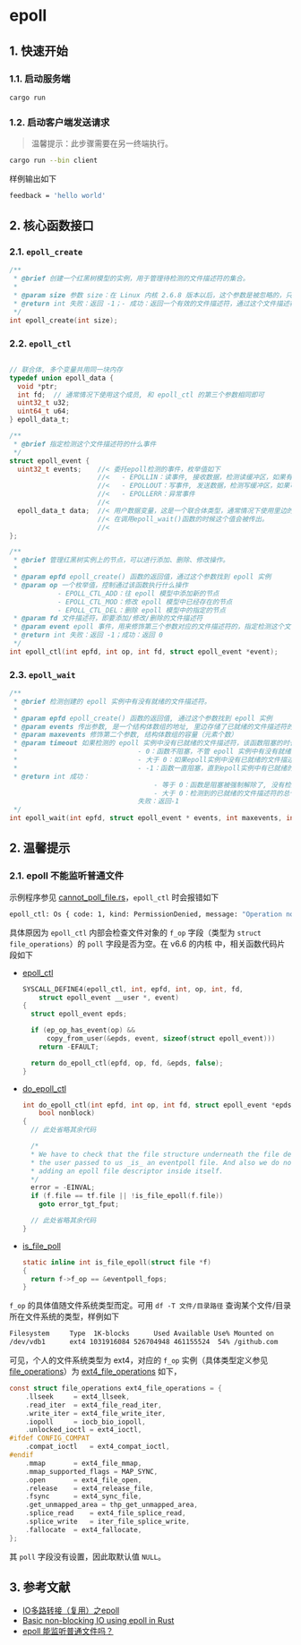 # epoll

## 1. 快速开始

### 1.1. 启动服务端
```bash
cargo run
```

### 1.2. 启动客户端发送请求

> 温馨提示：此步骤需要在另一终端执行。

```bash
cargo run --bin client
```

样例输出如下

```bash
feedback = 'hello world'
```

## 2. 核心函数接口

### 2.1. `epoll_create`

```c
/**
 * @brief 创建一个红黑树模型的实例，用于管理待检测的文件描述符的集合。
 * 
 * @param size 参数 size：在 Linux 内核 2.6.8 版本以后，这个参数是被忽略的，只需要指定一个大于 0 的数值就可以了。 返回值：
 * @return int 失败：返回 -1；- 成功：返回一个有效的文件描述符，通过这个文件描述符就可以访问创建的 epoll 实例了
 */
int epoll_create(int size);
```

### 2.2. `epoll_ctl`
```c

// 联合体, 多个变量共用同一块内存
typedef union epoll_data {
  void *ptr;
  int fd;  // 通常情况下使用这个成员, 和 epoll_ctl 的第三个参数相同即可
  uint32_t u32;
  uint64_t u64;
} epoll_data_t;

/**
 * @brief 指定检测这个文件描述符的什么事件
 */
struct epoll_event {
  uint32_t events;    //< 委托epoll检测的事件，枚举值如下
                      //<   - EPOLLIN：读事件, 接收数据，检测读缓冲区，如果有数据该文件描述符就绪
                      //<   - EPOLLOUT：写事件, 发送数据，检测写缓冲区，如果可写该文件描述符就绪
                      //<   - EPOLLERR：异常事件
                      //<
  epoll_data_t data;  //< 用户数据变量，这是一个联合体类型，通常情况下使用里边的 fd 成员，用于存储待检测的文件描述符的值，
                      //< 在调用epoll_wait()函数的时候这个值会被传出。
                      //<
};

/**
 * @brief 管理红黑树实例上的节点，可以进行添加、删除、修改操作。
 *
 * @param epfd epoll_create() 函数的返回值，通过这个参数找到 epoll 实例
 * @param op 一个枚举值，控制通过该函数执行什么操作
            - EPOLL_CTL_ADD：往 epoll 模型中添加新的节点
            - EPOLL_CTL_MOD：修改 epoll 模型中已经存在的节点
            - EPOLL_CTL_DEL：删除 epoll 模型中的指定的节点
 * @param fd 文件描述符，即要添加/修改/删除的文件描述符
 * @param event epoll 事件，用来修饰第三个参数对应的文件描述符的，指定检测这个文件描述符的什么事件
 * @return int 失败：返回 -1；成功：返回 0
 */
int epoll_ctl(int epfd, int op, int fd, struct epoll_event *event);
```

### 2.3. `epoll_wait`
```c
/**
 * @brief 检测创建的 epoll 实例中有没有就绪的文件描述符。
 * 
 * @param epfd epoll_create() 函数的返回值, 通过这个参数找到 epoll 实例
 * @param events 传出参数, 是一个结构体数组的地址, 里边存储了已就绪的文件描述符的信息
 * @param maxevents 修饰第二个参数, 结构体数组的容量（元素个数）
 * @param timeout 如果检测的 epoll 实例中没有已就绪的文件描述符，该函数阻塞的时长, 单位 ms（毫秒）
 * 								- 0：函数不阻塞，不管 epoll 实例中有没有就绪的文件描述符，函数被调用后都直接返回；
 * 								- 大于 0：如果epoll实例中没有已就绪的文件描述符，函数阻塞对应的毫秒数再返回；
 * 								- -1：函数一直阻塞，直到epoll实例中有已就绪的文件描述符之后才解除阻塞
 * @return int 成功：
									- 等于 0：函数是阻塞被强制解除了, 没有检测到满足条件的文件描述符；
									- 大于 0：检测到的已就绪的文件描述符的总个数；
								失败：返回-1
 */
int epoll_wait(int epfd, struct epoll_event * events, int maxevents, int timeout);
```

## 2. 温馨提示
### 2.1. epoll 不能监听普通文件
示例程序参见 [cannot_poll_file.rs](./src/bin/cannot_poll_file.rs)，`epoll_ctl` 时会报错如下
```bash
epoll_ctl: Os { code: 1, kind: PermissionDenied, message: "Operation not permitted" }
```

具体原因为 `epoll_ctl` 内部会检查文件对象的 `f_op` 字段（类型为 `struct file_operations`）的 `poll` 字段是否为空。在 v6.6 的内核
中，相关函数代码片段如下

- [epoll_ctl](https://github.com/torvalds/linux/blob/v6.6/fs/eventpoll.c#L2267)
    ```c
    SYSCALL_DEFINE4(epoll_ctl, int, epfd, int, op, int, fd,
        struct epoll_event __user *, event)
    {
      struct epoll_event epds;

      if (ep_op_has_event(op) &&
          copy_from_user(&epds, event, sizeof(struct epoll_event)))
        return -EFAULT;

      return do_epoll_ctl(epfd, op, fd, &epds, false);
    }
    ```
- [do_epoll_ctl](https://github.com/torvalds/linux/blob/v6.6/fs/eventpoll.c#L2111)
    ```c
    int do_epoll_ctl(int epfd, int op, int fd, struct epoll_event *epds,
        bool nonblock)
    {
      // 此处省略其余代码

      /*
      * We have to check that the file structure underneath the file descriptor
      * the user passed to us _is_ an eventpoll file. And also we do not permit
      * adding an epoll file descriptor inside itself.
      */
      error = -EINVAL;
      if (f.file == tf.file || !is_file_epoll(f.file))
        goto error_tgt_fput;

      // 此处省略其余代码
    }
    ```
- [is_file_poll](https://github.com/torvalds/linux/blob/v6.6/fs/eventpoll.c#L338)
    ```c
    static inline int is_file_epoll(struct file *f)
    {
      return f->f_op == &eventpoll_fops;
    }
    ```

`f_op` 的具体值随文件系统类型而定。可用 `df -T 文件/目录路径` 查询某个文件/目录所在文件系统的类型，样例如下

```bash
Filesystem     Type  1K-blocks      Used Available Use% Mounted on
/dev/vdb1      ext4 1031916084 526704948 461155524  54% /github.com
```

可见，个人的文件系统类型为 ext4，对应的 `f_op` 实例（具体类型定义参见
[file_operations](https://github.com/torvalds/linux/blob/v6.6/include/linux/fs.h#L1852)）为
[ext4_file_operations](https://github.com/torvalds/linux/blob/v6.6/fs/ext4/file.c#L950) 如下，
```c
const struct file_operations ext4_file_operations = {
	.llseek		= ext4_llseek,
	.read_iter	= ext4_file_read_iter,
	.write_iter	= ext4_file_write_iter,
	.iopoll		= iocb_bio_iopoll,
	.unlocked_ioctl = ext4_ioctl,
#ifdef CONFIG_COMPAT
	.compat_ioctl	= ext4_compat_ioctl,
#endif
	.mmap		= ext4_file_mmap,
	.mmap_supported_flags = MAP_SYNC,
	.open		= ext4_file_open,
	.release	= ext4_release_file,
	.fsync		= ext4_sync_file,
	.get_unmapped_area = thp_get_unmapped_area,
	.splice_read	= ext4_file_splice_read,
	.splice_write	= iter_file_splice_write,
	.fallocate	= ext4_fallocate,
};
```

其 `poll` 字段没有设置，因此取默认值 `NULL`。

## 3. 参考文献
- [IO多路转接（复用）之epoll](https://subingwen.cn/linux/epoll/)
- [Basic non-blocking IO using epoll in Rust](https://www.zupzup.org/epoll-with-rust/index.html)
- [epoll 能监听普通文件吗？](https://cloud.tencent.com/developer/article/1835294)
